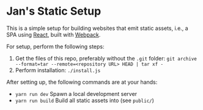 # Jan's Static Setup

This is a simple setup for building websites that emit static assets, i.e., a
SPA using [React](https://facebook.github.io/react/), built with
[Webpack](https://webpack.js.org/).

For setup, perform the following steps:

1. Get the files of this repo, preferably without the `.git` folder:
  `git archive --format=tar --remote=<repository URL> HEAD | tar xf -`
2. Perform installation: `./install.js`

After setting up, the following commands are at your hands:

* `yarn run dev` Spawn a local development server
* `yarn run build` Build all static assets into (see `public/`)
